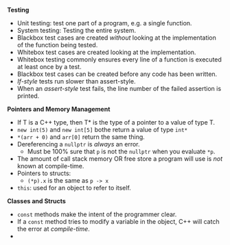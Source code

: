 **Testing**
- Unit testing: test one part of a program, e.g. a single function.
- System testing: Testing the entire system.
- Blackbox test cases are created *without* looking at the implementation of the function being tested.
- Whitebox test cases are created looking at the implementation.
- Whitebox testing commonly ensures every line of a function is executed at least once by a test.
- Blackbox test cases can be created before any code has been written.
- *If-style* tests run slower than assert-style.
- When an *assert-style* test fails, the line number of the failed assertion is printed.

**Pointers and Memory Management**
- If T is a C++ type, then T* is the type of a pointer to a value of type T.
- ``new int(5)`` and ``new int[5]`` bothe return a value of type ``int*``
- ``*(arr + 0)`` and ``arr[0]`` return the same thing.
- Dereferencing a ``nullptr`` is *always* an error.
  - Must be 100% sure that ``p`` is not the ``nullptr`` when you evaluate ``*p``.
- The amount of call stack memory OR free store a program will use is *not* known at compile-time.
- Pointers to structs:
  - ``(*p).x`` is the same as ``p -> x``
- ``this``: used for an object to refer to itself.

**Classes and Structs**
- ``const`` methods make the intent of the programmer clear.
- If a ``const`` method tries to modify a variable in the object, C++ will catch the error at *compile-time*.
- 
